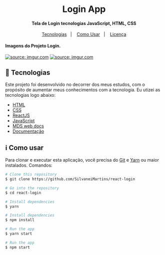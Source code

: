 <h1 align="center">
    Login App
</h1>

<h4 align="center">
  Tela de Login tecnologias JavaScript, HTML, CSS
</h4>

<p align="center">
  <a href="#rocket-tecnologias">Tecnologias</a>&nbsp;&nbsp;&nbsp;|&nbsp;&nbsp;&nbsp;
  <a href="#information_source-como-usar">Como Usar</a>&nbsp;&nbsp;&nbsp;|&nbsp;&nbsp;&nbsp;
  <a href="#memo-license">Licença</a>
</p>

<h4 align="left">
  Imagens do Projeto Login.
</h4>

<a href="https://imgur.com/q6a5WAW"><img src="https://i.imgur.com/q6a5WAW.png" title="source: imgur.com" /></a>
<a href="https://imgur.com/KoyZlUn"><img src="https://i.imgur.com/KoyZlUn.png" title="source: imgur.com" /></a>

## :rocket: Tecnologias

Este projeto foi desenvolvido no decorrer dos meus estudos, com o propósito de aumentar meus conhecimentos com a tecnologia. Eu utizei as tecnologias logo abaixo:

-  [HTML](https://developer.mozilla.org/pt-BR/docs/Web/HTML)
-  [CSS](https://developer.mozilla.org/pt-BR/docs/Web/CSS/)
-  [ReactJS](https://reactjs.org/)
-  [JavaScript](https://www.javascript.com/)
-  [MDS web docs](https://developer.mozilla.org/pt-BR/)
-  [Documentação](https://pt.wikipedia.org/wiki/JavaScript)

## :information_source: Como usar

Para clonar e executar esta aplicação, você precisa do [Git](https://git-scm.com) e [Yarn](https://yarnpkg.com/) ou maior instalados. Comandos:

```bash
# Clone this repository
$ git clone https://github.com/SilvaneiMartins/react-login

# Go into the repository
$ cd react-login

# Install dependencies
$ yarn

# Install dependencies
$ npm install

# Run the app
$ yarn start

# Run the app
$ npm start
```
